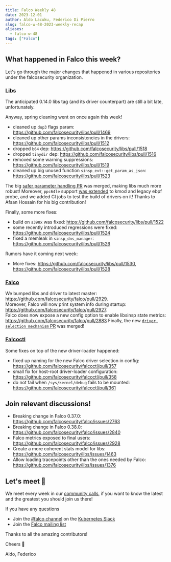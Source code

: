 ```yaml
---
title: Falco Weekly 48
date: 2023-12-01
author: Aldo Lacuku, Federico Di Pierro
slug: falco-w-48-2023-weekly-recap
aliases:
  - falco-w-48
tags: ["Falco"]
---
```


## What happened in Falco this week?

Let's go through the major changes that happened in various repositories under the falcosecurity organization.  

### [Libs](https://github.com/falcosecurity/libs)

The anticipated 0.14.0 libs tag (and its driver counterpart) are still a bit late, unfortunately.  

Anyway, spring cleaning went on once again this week!
* cleaned up `dup3` flags param: https://github.com/falcosecurity/libs/pull/1469
* cleaned up other params inconsistencies in the drivers: https://github.com/falcosecurity/libs/pull/1512
* dropped `b64` dep: https://github.com/falcosecurity/libs/pull/1518
* dropped `tinydir` dep: https://github.com/falcosecurity/libs/pull/1516
* removed some warning suppressions: https://github.com/falcosecurity/libs/pull/1519
* cleaned up big unused function `sinsp_evt::get_param_as_json`: https://github.com/falcosecurity/libs/pull/1523

The big [safer parameter handling PR](https://github.com/falcosecurity/libs/pull/1502) was merged, making libs much more robust!
Moreover, `ppc64le` support [was extended](https://github.com/falcosecurity/libs/pull/1497) to kmod and legacy ebpf probe, and we added CI jobs to test the build of drivers on it! Thanks to Afsan Hossain for his big contribution!

Finally, some more fixes:
* build on `s390x` was fixed: https://github.com/falcosecurity/libs/pull/1522
* some recently introduced regressions were fixed: https://github.com/falcosecurity/libs/pull/1524
* fixed a memleak in `sinsp_dns_manager`: https://github.com/falcosecurity/libs/pull/1526

Rumors have it coming next week:
* More fixes: https://github.com/falcosecurity/libs/pull/1530, https://github.com/falcosecurity/libs/pull/1528

### [Falco](https://github.com/falcosecurity/falco)

We bumped libs and driver to latest master: https://github.com/falcosecurity/falco/pull/2929.  
Moreover, Falco will now print system info during startup: https://github.com/falcosecurity/falco/pull/2927.  
Falco does now expose a new config option to enable libsinsp state metrics: https://github.com/falcosecurity/falco/pull/2883
Finally, the new [`driver selection mechanism` PR](https://github.com/falcosecurity/falco/pull/2413) was merged!

### [Falcoctl](https://github.com/falcosecurity/falcoctl)

Some fixes on top of the new driver-loader happened:
* fixed up naming for the new Falco driver selection in config: https://github.com/falcosecurity/falcoctl/pull/357
* small fix for host-root driver-loader configuration: https://github.com/falcosecurity/falcoctl/pull/358
* do not fail when `/sys/kernel/debug` fails to be mounted: https://github.com/falcosecurity/falcoctl/pull/361

## Join relevant discussions!

* Breaking change in Falco 0.37.0: https://github.com/falcosecurity/falco/issues/2763
* Breaking change in Falco 0.38.0: https://github.com/falcosecurity/falco/issues/2840
* Falco metrics exposed to final users: https://github.com/falcosecurity/falco/issues/2928
* Create a more coherent stats model for libs: https://github.com/falcosecurity/libs/issues/1463
* Allow loading tracepoints other than the ones needed by Falco: https://github.com/falcosecurity/libs/issues/1376

## Let's meet 🤝

We meet every week in our [community calls](https://github.com/falcosecurity/community),
if you want to know the latest and the greatest you should join us there!

If you have any questions

* Join the [#falco channel](https://kubernetes.slack.com/messages/falco) on the [Kubernetes Slack](https://slack.k8s.io)
* Join the [Falco mailing list](https://lists.cncf.io/g/cncf-falco-dev)

Thanks to all the amazing contributors!

Cheers 🎊

Aldo, Federico
